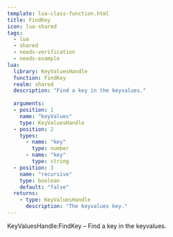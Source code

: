 ```yaml
---
template: lua-class-function.html
title: FindKey
icon: lua-shared
tags:
  - lua
  - shared
  - needs-verification
  - needs-example
lua:
  library: KeyValuesHandle
  function: FindKey
  realm: shared
  description: "Find a key in the keyvalues."
  
  arguments:
  - position: 1
    name: "keyValues"
    type: KeyValuesHandle
  - position: 2
    types:
      - name: "key"
        type: number
      - name: "key"
        type: string
  - position: 3
    name: "recursive"
    type: boolean
    default: "false"
  returns:
    - type: KeyValuesHandle
      description: "The keyvalues key."
---
```


<div class="lua__search__keywords">
KeyValuesHandle:FindKey &#x2013; Find a key in the keyvalues.
</div>
